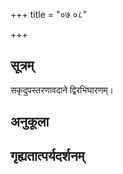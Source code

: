 +++
title = "०७ ०८"

+++
## सूत्रम्
सकृदुपस्तरणावदाने द्विरभिघारणम्।
## अनुकूला

## गृह्यतात्पर्यदर्शनम्

